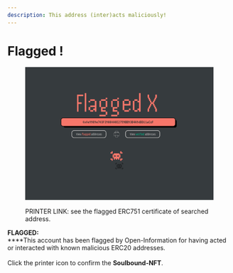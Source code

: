 ```yaml
---
description: This address (inter)acts maliciously!
---
```


# Flagged !

<figure><img src="../.gitbook/assets/no.png" alt=""><figcaption><p>PRINTER LINK: see the flagged ERC751 certificate of searched address.</p></figcaption></figure>

**FLAGGED:**\
****This account has been flagged by Open-Information for having acted or interacted with known malicious ERC20 addresses.\
\
Click the printer icon to confirm the **Soulbound-NFT**.
